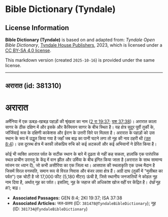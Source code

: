 # Bible Dictionary (Tyndale)

## License Information

**Bible Dictionary (Tyndale)** is based on and adapted from: _Tyndale Open Bible Dictionary_, [Tyndale House Publishers](https://tyndaleopenresources.com/), 2023, which is licensed under a [CC BY-SA 4.0 license](https://creativecommons.org/licenses/by-sa/4.0/legalcode.en).

This markdown version (created `2025-10-16`) is provided under the same license.



--------------------------------

## अरारात (id: 381310)

अरारात
======

अर्मेनिया में एक ऊबड़\-खाबड़ पहाड़ों की श्रृंखला का नाम ([2 रा 19:37](https://ref.ly/2Kgs19:37); [यश 37:38](https://ref.ly/Isa37:38))। अरारात काला सागर के ठीक दक्षिण में और इसके और कैस्पियन सागर के बीच स्थित है। यह क्षेत्र सुदूर पूर्वी तुर्की के, जॉर्जियाई रूस के दक्षिणी काकेशस और ईरान के उत्तरी सिरे पर मिलता है। अरारात के पहाड़ों को उस स्थान के रूप में उद्धृत किया गया है जहाँ जब बाढ़ का पानी घटने लगा तो नूह की नाव ठहरी थी ([उत 8:4](https://ref.ly/Gen8:4))। उस दूरस्थ क्षेत्र में काफी लोकप्रिय रुचि को कई अटकलों और कई अभियानों ने प्रेरित किया है।

कोई भी व्यक्ति अरारात पर्वत के सटीक स्थान के बारे में दृढ़ता से नहीं कह सकता, हालांकि एक पारंपरिक स्थल प्राचीन उरारतु के केंद्र में वान झील और उर्मिया के बीच इंगित किया जाता है (अरारात के साथ सामान्य व्यंजन पर ध्यान दें), जो कभी असीरिया का एक जिला था। आसपास की स्थलाकृति एक उच्च मैदान है जिसमें विरल वनस्पति, समान रूप से विरल निवास और बंजर लावा क्षेत्र हैं। अग्री दाघ (तुर्की में "मुसीबत का पर्वत") एक चोटी है जो 17,000 फीट (5,180 मीटर) ऊंची है, जिसे स्थानीय जनजातियों ने कोहल नूह नाम दिया है, अर्थात् नूह का पर्वत। इसलिए, नूह के जहाज की अधिकांश खोज वहीं पर केंद्रित है। *देखें* नूह \#1; बाढ़।

* **Associated Passages:** GEN 8:4; 2KI 19:37; ISA 37:38
* **Associated Articles:** जल-प्रलय  (ID: `381478@TyndaleBibleDictionary`); नूह (ID: `381734@TyndaleBibleDictionary`)

